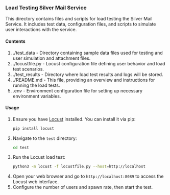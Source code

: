 ### Load Testing Silver Mail Service

This directory contains files and scripts for load testing the Silver Mail Service. It includes test data, configuration files, and scripts to simulate user interactions with the service.

#### Contents
1. ./test_data - Directory containing sample data files used for testing and user simulation and attachment files.
2. ./locustfile.py - Locust configuration file defining user behavior and load test scenarios.
3. ./test_results - Directory where load test results and logs will be stored.
4. ./README.md - This file, providing an overview and instructions for running the load tests.
5. .env - Environment configuration file for setting up necessary environment variables.


#### Usage
1. Ensure you have [Locust](https://locust.io/) installed. You can install it via pip:
    ```bash
    pip install locust
    ```
2. Navigate to the `test` directory:
    ```bash
    cd test
    ```
3. Run the Locust load test:
    ```bash
    python3 -m locust -f locustfile.py --host=http://localhost
    ```
4. Open your web browser and go to `http://localhost:8089` to access the Locust web interface.
5. Configure the number of users and spawn rate, then start the test.

